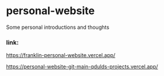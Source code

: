 # personal-website

Some personal introductions and thoughts

### link:

https://franklin-personal-website.vercel.app/

https://personal-website-git-main-qdulds-projects.vercel.app/
